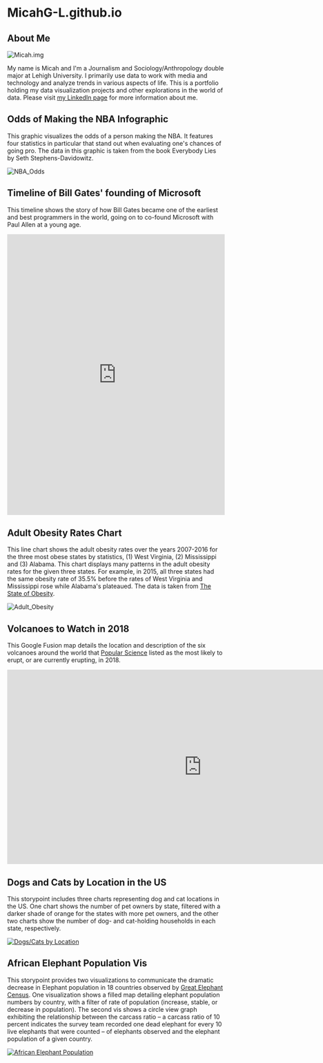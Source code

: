 # MicahG-L.github.io
## About Me

![Micah.img](https://github.com/MicahG-L/MicahG-L.github.io/blob/master/micah-gl-201x300.jpg?raw=true)

My name is Micah and I'm a Journalism and Sociology/Anthropology double major at Lehigh University. I primarily use data to work with media and technology and analyze trends in various aspects of life. This is a portfolio holding my data visualization projects and other explorations in the world of data.
Please visit [my LinkedIn page](https://www.linkedin.com/in/micah-golomb-leavitt-b303b4152/) for more information about me.

## Odds of Making the NBA Infographic

This graphic visualizes the odds of a person making the NBA. It features four statistics in particular that stand out when evaluating one's chances of going pro. The data in this graphic is taken from the book Everybody Lies by Seth Stephens-Davidowitz.

![NBA_Odds](https://github.com/MicahG-L/MicahG-L.github.io/blob/master/NBA%20Odds.png?raw=true)

## Timeline of Bill Gates' founding of Microsoft

This timeline shows the story of how Bill Gates became one of the earliest and best programmers in the world, going on to co-found Microsoft with Paul Allen at a young age.

<iframe src='https://cdn.knightlab.com/libs/timeline3/latest/embed/index.html?source=1yYO0mgqG_Wq7CfEPCjl4uaJs9a7voPDsHS4ywfpRrYQ&font=Default&lang=en&initial_zoom=2&height=650' width='100%' height='650' webkitallowfullscreen mozallowfullscreen allowfullscreen frameborder='0'></iframe>

## Adult Obesity Rates Chart

This line chart shows the adult obesity rates over the years 2007-2016 for the three most obese states by statistics, (1) West Virginia, (2) Mississippi and (3) Alabama. This chart displays many patterns in the adult obesity rates for the given three states. For example, in 2015, all three states had the same obesity rate of 35.5% before the rates of West Virginia and Mississippi rose while Alabama's plateaued. The data is taken from [The State of Obesity](https://stateofobesity.org/adult-obesity/).

![Adult_Obesity](https://github.com/MicahG-L/MicahG-L.github.io/blob/master/Adult_Obesity_Rates_of_Three_Most_Obese_States_Alabama_Mississippi_West_Virginia_chartbuilder.png?raw=true)

## Volcanoes to Watch in 2018

This Google Fusion map details the location and description of the six volcanoes around the world that [Popular Science](https://www.popsci.com/volcano-eruption-2018#page-2) listed as the most likely to erupt, or are currently erupting, in 2018.

<iframe width="900" height="450" scrolling="no" frameborder="no" src="https://fusiontables.google.com/embedviz?q=select+col0+from+1ZBAmZLBKYWJ_dJ0n74zND-p-YOevx4YrhffMv1zm&amp;viz=MAP&amp;h=false&amp;lat=66.38032674576431&amp;lng=7.883994049999956&amp;t=1&amp;z=1&amp;l=col0&amp;y=2&amp;tmplt=2&amp;hml=ONE_COL_LAT_LNG"></iframe>

## Dogs and Cats by Location in the US

This storypoint includes three charts representing dog and cat locations in the US. One chart shows the number of pet owners by state, filtered with a darker shade of orange for the states with more pet owners, and the other two charts show the number of dog- and cat-holding households in each state, respectively.

<div class='tableauPlaceholder' id='viz1524499463631' style='position: relative'><noscript><a href='#'><img alt='Dogs&#47;Cats by Location'src='https:&#47;&#47;public.tableau.com&#47;static&#47;images&#47;3J&#47;3JDBXFKSJ&#47;1_rss.png' style='border: none' /></a></noscript><object class='tableauViz'  style='display:none;'><param name='host_url' value='https%3A%2F%2Fpublic.tableau.com%2F' /> <param name='embed_code_version' value='3' /> <param name='path' value='shared&#47;3JDBXFKSJ' /> <param name='toolbar' value='yes' /><param name='static_image' value='https:&#47;&#47;public.tableau.com&#47;static&#47;images&#47;3J&#47;3JDBXFKSJ&#47;1.png' /> <param name='animate_transition' value='yes' /><param name='display_static_image' value='yes' /><param name='display_spinner' value='yes' /><param name='display_overlay' value='yes' /><param name='display_count' value='yes' /><param name='filter' value='publish=yes' /></object></div><script type='text/javascript'>var divElement = document.getElementById('viz1524499463631'); var vizElement = divElement.getElementsByTagName('object')[0]; vizElement.style.width='1016px';vizElement.style.height='991px'; var scriptElement = document.createElement('script'); scriptElement.src = 'https://public.tableau.com/javascripts/api/viz_v1.js'; vizElement.parentNode.insertBefore(scriptElement, vizElement); </script>

## African Elephant Population Vis

This storypoint provides two visualizations to communicate the dramatic decrease in Elephant population in 18 countries observed by [Great Elephant Census](https://static1.squarespace.com/static/5304f39be4b0c1e749b456be/t/57c71f5fcd0f68b39c3f4bfa/1472667487326/GEC+Results+Country+by+Country+Findings+Fact+Sheet_FINAL_8+26+2016.pdf). One visualization shows a filled map detailing elephant population numbers by country, with a filter of rate of population (increase, stable, or decrease in population). The second vis shows a circle view graph exhibiting the relationship between the carcass ratio – a carcass ratio of 10 percent indicates the survey team recorded one dead elephant for every 10 live elephants that were counted – of elephants observed and the elephant population of a given country. 

<div class='tableauPlaceholder' id='viz1525145501529' style='position: relative'><noscript><a href='#'><img alt='African Elephant Population ' src='https:&#47;&#47;public.tableau.com&#47;static&#47;images&#47;Af&#47;AfricanElephantPopulationVis&#47;AfricanElephantPopulation&#47;1_rss.png' style='border: none' /></a></noscript><object class='tableauViz' style='display:none;'><param name='host_url' value='https%3A%2F%2Fpublic.tableau.com%2F' /> <param name='embed_code_version' value='3'/><param name='site_root' value='' /><param name='name' value='AfricanElephantPopulationVis&#47;AfricanElephantPopulation' /><param name='tabs' value='no' /><param name='toolbar' value='yes' /><param name='static_image'value='https:&#47;&#47;public.tableau.com&#47;static&#47;images&#47;Af&#47;AfricanElephantPopulationVis&#47;AfricanElephantPopulation&#47;1.png' /> <param name='animate_transition' value='yes' /><param name='display_static_image' value='yes' /><param name='display_spinner' value='yes' /><param name='display_overlay' value='yes' /><param name='display_count' value='yes' /><param name='filter' value='publish=yes' /></object></div><script type='text/javascript'> var divElement = document.getElementById('viz1525145501529'); var vizElement = divElement.getElementsByTagName('object')[0];                    vizElement.style.width='900px';vizElement.style.height='1000px'; var scriptElement = document.createElement('script');                    scriptElement.src = 'https://public.tableau.com/javascripts/api/viz_v1.js'; vizElement.parentNode.insertBefore(scriptElement, vizElement); </script>

